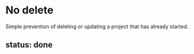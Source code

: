 # No delete

Simple prevention of deleting or updating a project that has already started.

## status: done

